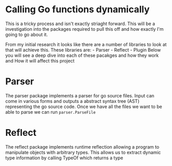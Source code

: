 # Calling Go functions dynamically

This is a tricky process and isn't exactly striaght forward. This will be a investigation into the packages required to pull this off and how exactly I'm going to go about it. 

From my initial research it looks like there are a number of libraries to look at that will achieve this. These libraries are:
    - Parser
    - Reflect
    - Plugin
Below you will see a deep dive into each of these pacakges and how they work and How it will affect this project

# Parser

The parser package implements a parser for go source files. Input can come in various forms and outputs a abstract syntax tree (AST) representing the go source code. Once we have all the files we want to be able to parse we can run `parser.ParseFile`

# Reflect

The reflect package implements runtime reflection allowing a program to manipulate objects with arbitrary types. This allows us to extract dynamic type information by calling TypeOf which returns a type